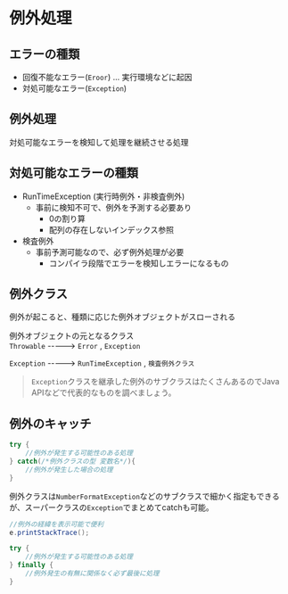 # 例外処理  

## エラーの種類
- 回復不能なエラー(`Eroor`) ... 実行環境などに起因  
- 対処可能なエラー(`Exception`)  

## 例外処理
対処可能なエラーを検知して処理を継続させる処理

## 対処可能なエラーの種類
- RunTimeException (実行時例外・非検査例外)
    - 事前に検知不可で、例外を予測する必要あり
         - 0の割り算
        - 配列の存在しないインデックス参照
- 検査例外
    - 事前予測可能なので、必ず例外処理が必要
        - コンパイラ段階でエラーを検知しエラーになるもの

## 例外クラス
例外が起こると、種類に応じた例外オブジェクトがスローされる

例外オブジェクトの元となるクラス  
`Throwable` -----> `Error` , `Exception`

`Exception` -----> `RunTimeException` , `検査例外クラス`

>`Exception`クラスを継承した例外のサブクラスはたくさんあるのでJava APIなどで代表的なものを調べましょう。

## 例外のキャッチ
```Java
try {
    //例外が発生する可能性のある処理
} catch(/*例外クラスの型 変数名*/){
    //例外が発生した場合の処理
}
```
例外クラスは`NumberFormatException`などのサブクラスで細かく指定もできるが、スーパークラスの`Exception`でまとめてcatchも可能。

```Java
//例外の経緯を表示可能で便利
e.printStackTrace();
```

```Java
try {
    //例外が発生する可能性のある処理
} finally {
    //例外発生の有無に関係なく必ず最後に処理
}
```